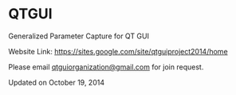 QTGUI
=====

Generalized Parameter Capture for QT GUI

Website Link: https://sites.google.com/site/qtguiproject2014/home

Please email qtguiorganization@gmail.com for join request.

Updated on October 19, 2014
